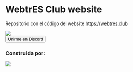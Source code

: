 <h1>WebtrES Club website</h1>

Repositorio con el código del website https://webtres.club

<div>
<img src="https://webtres.club/UwUloscopio_big.gif" />
</div>

<a href="https://discord.gg/eegRCDmwbM">
  <button>Unirme en Discord</button>
</a>

<h3>Construida por:</h3>
<a href="https://github.com/webtresclub/website/graphs/contributors">
  <img src="https://contrib.rocks/image?repo=webtresclub/website" />
</a>
